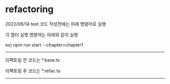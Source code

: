 # refactoring

2022/06/14 test 코드 작성전에는 아래 명령어로 실행

각 챕터 실행 명령어는 아래와 같이 실행

ex) npm run start --chapter=chapter1

****
리팩토링 전 코드는 *.base.ts

리팩토링 후 코드는 *.refac.ts
****